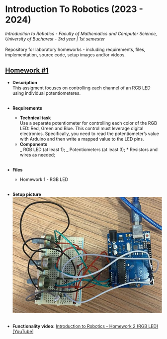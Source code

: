 # **Introduction To Robotics (2023 - 2024)**

_Introduction to Robotics - Faculty of Mathematics and Computer Science, University of Bucharest - 3rd year | 1st semester_ </br> </br>
Repository for laboratory homeworks - including requirements, files, implementation, source code, setup images and/or videos.

## [Homework #1](#hw1) <a name="hw1"></a>

- **Description** </br>
  This assigment focuses on controlling each channel of an RGB LED using individual potentiometeres.
  </br></br>

- **Requirements** </br>

  - **Technical task** </br>
    Use a separate potentiometer for controlling each color of the RGB LED: Red, Green and Blue. This control must leverage digital electronics. Specifically, you need to read the potentiometer’s value with Arduino and then write a mapped value to the LED pins.
  - **Components** </br>
    _ RGB LED (at least 1);
    _ Potentiometers (at least 3); \* Resistors and wires as needed;
    </br></br>

- **Files**

  - Homework 1 - RGB LED
    </br></br>

- **Setup picture**
  ![RGB LED setup](./Homework%201%20-%20RGB%20LED/rgbSetup.jpg 'RGB LED setup')
  </br></br>

- **Functionality video:**
  [Introduction to Robotics - Homework 2 (RGB LED) [YouTube]](https://www.youtube.com/watch?v=50T870-A4no)
